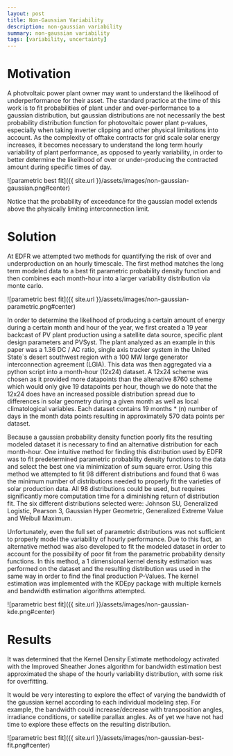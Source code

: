 ```yaml
---
layout: post
title: Non-Gaussian Variability 
description: non-gaussian variability
summary: non-gaussian variability
tags: [variability, uncertainty]
---
```



# Motivation
A photvoltaic power plant owner may want to understand the likelihood of underperformance for their asset.  The standard practice at the time of this work is to fit probabilities of plant under and over-performance to a gaussian distribution, but gaussian distributions are not necessarily the best probability distribution function for photovoltaic power plant p-values, especially when taking inverter clipping and other physical limitations into account.  As the complexity of offtake contracts for grid scale solar energy increases, it becomes necessary to understand the long term hourly variability of plant performance, as opposed to yearly variability, in order to better determine the likelihood of over or under-producing the contracted amount during specific times of day.

![parametric best fit]({{ site.url }}/assets/images/non-gaussian-gaussian.png#center)

Notice that the probability of exceedance for the gaussian model extends above the physically limiting interconnection limit.

# Solution

At EDFR we attempted two methods for quantifying the risk of over and underproduction on an hourly timescale.
The first method matches the long term modeled data to a best fit parametric probability density function
and then combines each month-hour into a larger variability distribution via monte carlo. 

![parametric best fit]({{ site.url }}/assets/images/non-gaussian-parametric.png#center)

In order to determine the likelihood of producing a certain amount of energy during a certain month
and hour of the year, we first created a 19 year backcast of PV plant production using a satellite data source,
specific plant design parameters and PVSyst. The plant analyzed as an example in this paper was a
1.36 DC / AC ratio, single axis tracker system in the United State`s desert southwest region with a
100 MW large generator interconnection agreement (LGIA). This data was then aggregated via a python script
into a month-hour (12x24) dataset. A 12x24 scheme was chosen as it provided more datapoints than the altenative
8760 scheme which would only give 19 datapoints per hour, though we do note that the 12x24 does have an
increased possible distribution spread due to differences in solar geometry during a given month as well
as local climatological variables. Each dataset contains 19 months * (n) number of days in the month data
points resulting in approximately 570 data points per dataset.

Because a gaussian probability density function poorly fits the resulting modeled dataset it is necessary
to find an alternative distribution for each month-hour. One intuitive method for finding this distribution
used by EDFR was to fit predetermined parametric probability density functions to the data and select
the best one via minimization of sum square error. Using this method we attempted to fit 98 different
distributions and found that 6 was the minimum number of distributions needed to properly fit the varieties
of solar production data. All 98 distributions could be used, but requires significantly more computation
time for a diminishing return of distribution fit. The six different distributions selected were: Johnson SU,
Generalized Logistic, Pearson 3, Gaussian Hyper Geometric, Generalized Extreme Value and Weibull Maximum.

Unfortunately, even the full set of parametric distributions was not sufficient to properly model the
variability of hourly performance. Due to this fact, an alternative method was also developed to
fit the modeled dataset in order to account for the possibility of poor fit from the parametric probability
density functions. In this method, a 1 dimensional kernel density estimation was performed on the dataset
and the resulting distribution was used in the same way in order to find the final production P-Values.
The kernel estimation was implemented with the KDEpy package with multiple kernels and bandwidth estimation
algorithms attempted.

![parametric best fit]({{ site.url }}/assets/images/non-gaussian-kde.png#center)


# Results
It was determined that the Kernel Density Estimate methodology activated with the Improved Sheather Jones
algorithm for bandwidth estimation best approximated the shape of the hourly variability distribution, with
some risk for overfitting.

It would be very interesting to explore the effect of varying the bandwidth of the gaussian kernel according
to each individual modeling step. For example, the bandwidth could increase/decrease with transposition angles,
irradiance conditions, or satellite parallax angles. As of yet we have not had time to explore these
effects on the resulting distribution. 

![parametric best fit]({{ site.url }}/assets/images/non-gaussian-best-fit.png#center)